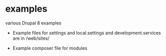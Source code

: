 # examples
various Drupal 8 examples

- Example files for settings and local.settings and development.services are in /web/sites/

- Example composer file for modules
